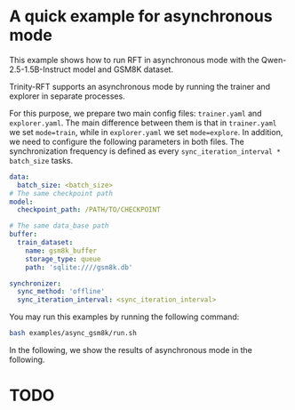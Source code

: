 # A quick example for asynchronous mode

This example shows how to run RFT in asynchronous mode with the Qwen-2.5-1.5B-Instruct model and GSM8K dataset.

Trinity-RFT supports an asynchronous mode by running the trainer and explorer in separate processes.

For this purpose, we prepare two main config files: `trainer.yaml` and `explorer.yaml`.
The main difference between them is that in `trainer.yaml` we set `mode=train`, while in `explorer.yaml` we set `mode=explore`.
In addition, we need to configure the following parameters in both files.
The synchronization frequency is defined as every `sync_iteration_interval * batch_size` tasks.

```yaml
data:
  batch_size: <batch_size>
# The same checkpoint path
model:
  checkpoint_path: /PATH/TO/CHECKPOINT

# The same data_base path
buffer:
  train_dataset:
    name: gsm8k_buffer
    storage_type: queue
    path: 'sqlite:////gsm8k.db'

synchronizer:
  sync_method: 'offline'
  sync_iteration_interval: <sync_iteration_interval>
```

You may run this examples by running the following command:

```bash
bash examples/async_gsm8k/run.sh
```

In the following, we show the results of asynchronous mode in the following.
# TODO
